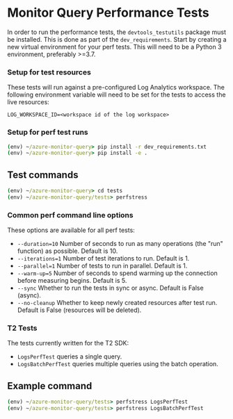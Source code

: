# Monitor Query Performance Tests

In order to run the performance tests, the `devtools_testutils` package must be installed. This is done as part of the `dev_requirements`.
Start by creating a new virtual environment for your perf tests. This will need to be a Python 3 environment, preferably >=3.7.

### Setup for test resources

These tests will run against a pre-configured Log Analytics workspace. The following environment variable will need to be set for the tests to access the live resources:
```
LOG_WORKSPACE_ID=<workspace id of the log workspace>
```

### Setup for perf test runs

```cmd
(env) ~/azure-monitor-query> pip install -r dev_requirements.txt
(env) ~/azure-monitor-query> pip install -e .
```

## Test commands

```cmd
(env) ~/azure-monitor-query> cd tests
(env) ~/azure-monitor-query/tests> perfstress
```

### Common perf command line options
These options are available for all perf tests:
- `--duration=10` Number of seconds to run as many operations (the "run" function) as possible. Default is 10.
- `--iterations=1` Number of test iterations to run. Default is 1.
- `--parallel=1` Number of tests to run in parallel. Default is 1.
- `--warm-up=5` Number of seconds to spend warming up the connection before measuring begins. Default is 5.
- `--sync` Whether to run the tests in sync or async. Default is False (async).
- `--no-cleanup` Whether to keep newly created resources after test run. Default is False (resources will be deleted).

### T2 Tests
The tests currently written for the T2 SDK:
- `LogsPerfTest` queries a single query.
- `LogsBatchPerfTest` queries multiple queries using the batch operation.

## Example command
```cmd
(env) ~/azure-monitor-query/tests> perfstress LogsPerfTest
(env) ~/azure-monitor-query/tests> perfstress LogsBatchPerfTest
```
